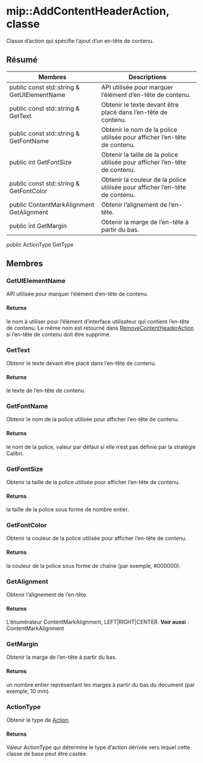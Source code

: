 # <a name="class-mipaddcontentheaderaction"></a>mip::AddContentHeaderAction, classe 
Classe d’action qui spécifie l’ajout d’un en-tête de contenu.
## <a name="summary"></a>Résumé
 Membres                        | Descriptions                                
--------------------------------|---------------------------------------------
public const std::string & GetUIElementName | API utilisée pour marquer l’élément d’en-tête de contenu.
public const std::string & GetText | Obtenir le texte devant être placé dans l’en-tête de contenu.
public const std::string & GetFontName | Obtenir le nom de la police utilisée pour afficher l’en-tête de contenu.
public int GetFontSize | Obtenir la taille de la police utilisée pour afficher l’en-tête de contenu.
public const std::string & GetFontColor | Obtenir la couleur de la police utilisée pour afficher l’en-tête de contenu.
public ContentMarkAlignment GetAlignment | Obtenir l’alignement de l’en-tête.
public int GetMargin | Obtenir la marge de l’en-tête à partir du bas.
public ActionType GetType
## <a name="members"></a>Membres
### <a name="getuielementname"></a>GetUIElementName
API utilisée pour marquer l’élément d’en-tête de contenu.
#### <a name="returns"></a>Returns
le nom à utiliser pour l’élément d’interface utilisateur qui contient l’en-tête de contenu. Le même nom est retourné dans [RemoveContentHeaderAction](#classmip_1_1_remove_content_header_action) si l’en-tête de contenu doit être supprimé.
### <a name="gettext"></a>GetText
Obtenir le texte devant être placé dans l’en-tête de contenu.
#### <a name="returns"></a>Returns
le texte de l’en-tête de contenu.
### <a name="getfontname"></a>GetFontName
Obtenir le nom de la police utilisée pour afficher l’en-tête de contenu.
#### <a name="returns"></a>Returns
le nom de la police, valeur par défaut si elle n’est pas définie par la stratégie Calibri.
### <a name="getfontsize"></a>GetFontSize
Obtenir la taille de la police utilisée pour afficher l’en-tête de contenu.
#### <a name="returns"></a>Returns
la taille de la police sous forme de nombre entier.
### <a name="getfontcolor"></a>GetFontColor
Obtenir la couleur de la police utilisée pour afficher l’en-tête de contenu.
#### <a name="returns"></a>Returns
la couleur de la police sous forme de chaîne (par exemple, #000000).
### <a name="getalignment"></a>GetAlignment
Obtenir l’alignement de l’en-tête.
#### <a name="returns"></a>Returns
L’énumérateur ContentMarkAlignment, LEFT|RIGHT|CENTER. 
**Voir aussi** : ContentMarkAlignment
### <a name="getmargin"></a>GetMargin
Obtenir la marge de l’en-tête à partir du bas.
#### <a name="returns"></a>Returns
un nombre entier représentant les marges à partir du bas du document (par exemple, 10 mm).
### <a name="actiontype"></a>ActionType
Obtenir le type de [Action](#classmip_1_1_action).
#### <a name="returns"></a>Returns
Valeur ActionType qui détermine le type d’action dérivée vers lequel cette classe de base peut être castée.